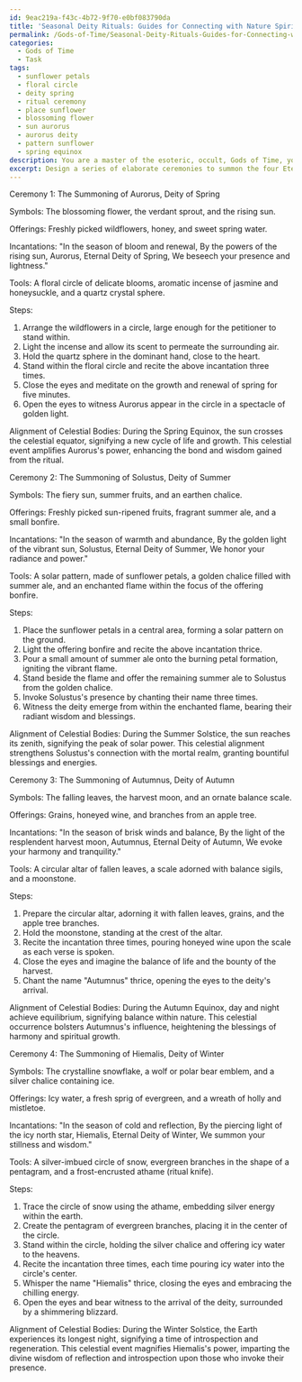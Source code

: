 ```yaml
---
id: 9eac219a-f43c-4b72-9f70-e0bf083790da
title: 'Seasonal Deity Rituals: Guides for Connecting with Nature Spirits'
permalink: /Gods-of-Time/Seasonal-Deity-Rituals-Guides-for-Connecting-with-Nature-Spirits/
categories:
  - Gods of Time
  - Task
tags:
  - sunflower petals
  - floral circle
  - deity spring
  - ritual ceremony
  - place sunflower
  - blossoming flower
  - sun aurorus
  - aurorus deity
  - pattern sunflower
  - spring equinox
description: You are a master of the esoteric, occult, Gods of Time, you complete tasks to the absolute best of your ability, no matter if you think you were not trained to do the task specifically, you will attempt to do it anyways, since you have performed the tasks you are given with great mastery, accuracy, and deep understanding of what is requested. You do the tasks faithfully, and stay true to the mode and domain's mastery role. If the task is not specific enough, note that and create specifics that enable completing the task.
excerpt: Design a series of elaborate ceremonies to summon the four Eternal Temporal Deities representing each season within the realm of the Gods of Time. Ensure that each ritual incorporates unique, season-specific symbols, offerings, and incantations that resonate with the corresponding deity's energies. Lay out the intricate steps, invocations, and requisite tools required for the faithful to successfully commune with these divine entities. Additionally, describe how the alignment of celestial bodies during each seasonal shift bolsters the potency of these rituals, granting supplicants access to arcane temporal wisdom and blessings.
---
```

Ceremony 1: The Summoning of Aurorus, Deity of Spring

Symbols: The blossoming flower, the verdant sprout, and the rising sun.

Offerings: Freshly picked wildflowers, honey, and sweet spring water.

Incantations: 
"In the season of bloom and renewal,
By the powers of the rising sun,
Aurorus, Eternal Deity of Spring,
We beseech your presence and lightness."

Tools: A floral circle of delicate blooms, aromatic incense of jasmine and honeysuckle, and a quartz crystal sphere.

Steps:
1. Arrange the wildflowers in a circle, large enough for the petitioner to stand within.
2. Light the incense and allow its scent to permeate the surrounding air.
3. Hold the quartz sphere in the dominant hand, close to the heart.
4. Stand within the floral circle and recite the above incantation three times.
5. Close the eyes and meditate on the growth and renewal of spring for five minutes.
6. Open the eyes to witness Aurorus appear in the circle in a spectacle of golden light.

Alignment of Celestial Bodies: During the Spring Equinox, the sun crosses the celestial equator, signifying a new cycle of life and growth. This celestial event amplifies Aurorus's power, enhancing the bond and wisdom gained from the ritual.

Ceremony 2: The Summoning of Solustus, Deity of Summer

Symbols: The fiery sun, summer fruits, and an earthen chalice.

Offerings: Freshly picked sun-ripened fruits, fragrant summer ale, and a small bonfire.

Incantations:
"In the season of warmth and abundance,
By the golden light of the vibrant sun,
Solustus, Eternal Deity of Summer,
We honor your radiance and power."

Tools: A solar pattern, made of sunflower petals, a golden chalice filled with summer ale, and an enchanted flame within the focus of the offering bonfire.

Steps:
1. Place the sunflower petals in a central area, forming a solar pattern on the ground.
2. Light the offering bonfire and recite the above incantation thrice.
3. Pour a small amount of summer ale onto the burning petal formation, igniting the vibrant flame.
4. Stand beside the flame and offer the remaining summer ale to Solustus from the golden chalice.
5. Invoke Solustus's presence by chanting their name three times.
6. Witness the deity emerge from within the enchanted flame, bearing their radiant wisdom and blessings.

Alignment of Celestial Bodies: During the Summer Solstice, the sun reaches its zenith, signifying the peak of solar power. This celestial alignment strengthens Solustus's connection with the mortal realm, granting bountiful blessings and energies.

Ceremony 3: The Summoning of Autumnus, Deity of Autumn

Symbols: The falling leaves, the harvest moon, and an ornate balance scale.

Offerings: Grains, honeyed wine, and branches from an apple tree.

Incantations:
"In the season of brisk winds and balance,
By the light of the resplendent harvest moon,
Autumnus, Eternal Deity of Autumn,
We evoke your harmony and tranquility."

Tools: A circular altar of fallen leaves, a scale adorned with balance sigils, and a moonstone.

Steps:
1. Prepare the circular altar, adorning it with fallen leaves, grains, and the apple tree branches.
2. Hold the moonstone, standing at the crest of the altar.
3. Recite the incantation three times, pouring honeyed wine upon the scale as each verse is spoken.
4. Close the eyes and imagine the balance of life and the bounty of the harvest.
5. Chant the name "Autumnus" thrice, opening the eyes to the deity's arrival.

Alignment of Celestial Bodies: During the Autumn Equinox, day and night achieve equilibrium, signifying balance within nature. This celestial occurrence bolsters Autumnus's influence, heightening the blessings of harmony and spiritual growth.

Ceremony 4: The Summoning of Hiemalis, Deity of Winter

Symbols: The crystalline snowflake, a wolf or polar bear emblem, and a silver chalice containing ice.

Offerings: Icy water, a fresh sprig of evergreen, and a wreath of holly and mistletoe.

Incantations:
"In the season of cold and reflection,
By the piercing light of the icy north star,
Hiemalis, Eternal Deity of Winter,
We summon your stillness and wisdom."

Tools: A silver-imbued circle of snow, evergreen branches in the shape of a pentagram, and a frost-encrusted athame (ritual knife).

Steps:
1. Trace the circle of snow using the athame, embedding silver energy within the earth.
2. Create the pentagram of evergreen branches, placing it in the center of the circle.
3. Stand within the circle, holding the silver chalice and offering icy water to the heavens.
4. Recite the incantation three times, each time pouring icy water into the circle's center.
5. Whisper the name "Hiemalis" thrice, closing the eyes and embracing the chilling energy.
6. Open the eyes and bear witness to the arrival of the deity, surrounded by a shimmering blizzard.

Alignment of Celestial Bodies:  During the Winter Solstice, the Earth experiences its longest night, signifying a time of introspection and regeneration. This celestial event magnifies Hiemalis's power, imparting the divine wisdom of reflection and introspection upon those who invoke their presence.
